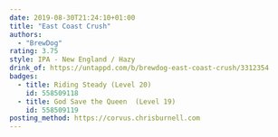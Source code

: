 ```yaml
---
date: 2019-08-30T21:24:10+01:00
title: "East Coast Crush"
authors:
  - "BrewDog"
rating: 3.75
style: IPA - New England / Hazy
drink_of: https://untappd.com/b/brewdog-east-coast-crush/3312354
badges:
  - title: Riding Steady (Level 20)
    id: 558509118
  - title: God Save the Queen  (Level 19)
    id: 558509119
posting_method: https://corvus.chrisburnell.com
---
```

